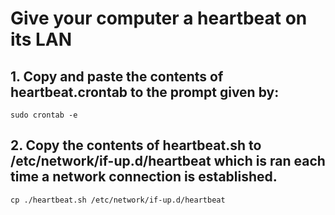 # Give your computer a heartbeat on its LAN


## 1. Copy and paste the contents of heartbeat.crontab to the prompt given by:

    sudo crontab -e

## 2. Copy the contents of heartbeat.sh to /etc/network/if-up.d/heartbeat which is ran each time a network connection is established.

    cp ./heartbeat.sh /etc/network/if-up.d/heartbeat
